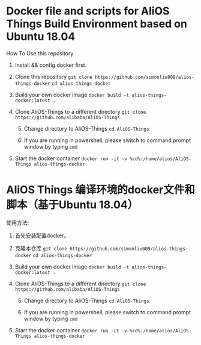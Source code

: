 # Docker file and scripts for AliOS Things Build Environment based on Ubuntu 18.04

How To Use this repository

1. Install && config docker first.

2. Clone this repository
	`git clone https://github.com/simonliu009/alios-things-docker` 
	`cd alios-things-docker`

3. Build your own docker image `docker build -t alios-things-docker:latest .`

4. Clone AliOS-Things to a different directory
	`git clone https://github.com/alibaba/AliOS-Things`

	5. Change directory to AliOS-Things
	`cd AliOS-Things`

	6. If you are running in powershell, please switch to command prompt window by typing `cmd`

7. Start the docker container 
        `docker run -it -v %cd%:/home/alios/AliOS-Things alios-things-docker`

		
# AliOS Things 编译环境的docker文件和脚本（基于Ubuntu 18.04）

使用方法:

1. 首先安装配置docker。

2. 克隆本仓库
	`git clone https://github.com/simonliu009/alios-things-docker` 
	`cd alios-things-docker`

3. Build your own docker image `docker build -t alios-things-docker:latest .`

4. Clone AliOS-Things to a different directory
	`git clone https://github.com/alibaba/AliOS-Things`

	5. Change directory to AliOS-Things
	`cd AliOS-Things`

	6. If you are running in powershell, please switch to command prompt window by typing `cmd`

7. Start the docker container 
        `docker run -it -v %cd%:/home/alios/AliOS-Things alios-things-docker`